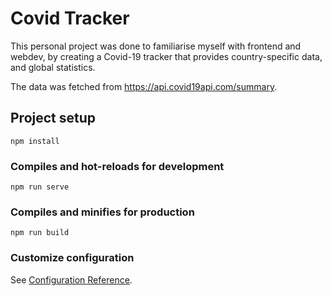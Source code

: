 # Covid Tracker
This personal project was done to familiarise myself with frontend and webdev, by creating a Covid-19 tracker that provides country-specific data, and global statistics. 

The data was fetched from https://api.covid19api.com/summary.

## Project setup
```
npm install
```

### Compiles and hot-reloads for development
```
npm run serve
```

### Compiles and minifies for production
```
npm run build
```

### Customize configuration
See [Configuration Reference](https://cli.vuejs.org/config/).
